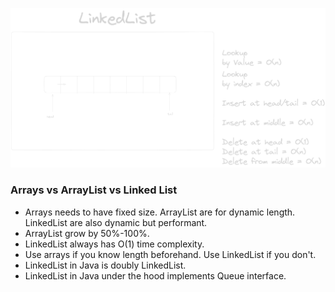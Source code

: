 ![Time Complexity of LinkedList](./img.png)

### Arrays vs ArrayList vs Linked List

- Arrays needs to have fixed size. ArrayList are for dynamic length. LinkedList are also dynamic but performant.
- ArrayList grow by 50%-100%.
- LinkedList always has O(1) time complexity.
- Use arrays if you know length beforehand. Use LinkedList if you don't.
- LinkedList in Java is doubly LinkedList.
- LinkedList in Java under the hood implements Queue interface.